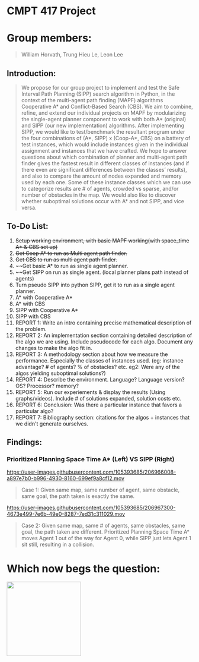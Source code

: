 # CMPT 417 Project
# Group members: 
> William Horvath, Trung Hieu Le, Leon Lee

## Introduction:
> We propose for our group project to implement and test the Safe Interval Path Planning (SIPP) search algorithm in Python, in the context of the multi-agent path finding (MAPF) algorithms Cooperative A* and Conflict-Based Search (CBS). We aim to combine, refine, and extend our individual projects on MAPF by modularizing the single-agent planner component to work with both A* (original) and SIPP (our new implementation) algorithms. After implementing SIPP, we would like to test/benchmark the resultant program under the four combinations of (A*, SIPP) x (Coop-A*, CBS) on a battery of test instances, which would include instances given in the individual assignment and instances that we have crafted.
> We hope to answer questions about which combination of planner and multi-agent path finder gives the fastest result in different classes of instances (and if there even are significant differences between the classes’ results), and also to compare the amount of nodes expanded and memory used by each one. Some of these instance classes which we can use to categorize results are # of agents, crowded vs sparse, and/or number of obstacles in the map. We would also like to discover whether suboptimal solutions occur with A* and not SIPP, and vice versa. 

## To-Do List:
1. ~~Setup working environment, with basic MAPF working(with space_time A* & CBS set up)~~
2. ~~Get Coop A* to run as Multi agent path finder.~~
3. ~~Get CBS to run as multi agent path finder.~~
4. ~~Get basic A* to run as single agent planner.
5. ~~Get SIPP on run as single agent. (local planner plans path instead of agents)
6. Turn pseudo SIPP into python SIPP, get it to run as a single agent planner.
7. A* with Cooperative A*
8. A* with CBS
9. SIPP with Cooperative A*
10. SIPP with CBS
11. REPORT 1: Write an intro containing precise mathematical description of the problem.
12. REPORT 2: An implementation section containing detailed description of the algo we are using. Include pseudocode for each algo. Document any changes to make the algo fit in.
13. REPORT 3: A methodology section about how we measure the performance. Especially the classes of instances used. (eg: instance advantage? # of agents? % of obstacles? etc. eg2: Were any of the algos yielding suboptimal solutions?)
14. REPORT 4: Describe the environment. Language? Language version? OS? Processor? memory?
15. REPORT 5: Run our experiements & display the results (Using graphs/videos). Include # of solutions expanded, solution costs etc.
16. REPORT 6: Conclusion: Was there a particular instance that favors a particular algo?
17. REPORT 7: Bibliography section: citations for the algos + instances that we didn't generate ourselves.

## Findings:
### Prioritized Planning Space Time A* (Left) VS SIPP (Right)
https://user-images.githubusercontent.com/105393685/206966008-a897e7b0-b996-4930-8160-699ef9a8cf12.mov

> Case 1: Given same map, same number of agent, same obstacle, same goal, the path taken is exactly the same.

https://user-images.githubusercontent.com/105393685/206967300-4673e499-7e6b-49e0-8287-7ed31c311029.mov

> Case 2: Given same map, same # of agents, same obstacles, same goal, the path taken are different. Prioritized Planning Space Time A* moves Agent 1 out of the way for Agent 0, while SIPP just lets Agent 1 sit still, resulting in a collision.

# Which now begs the question:
<img src="https://user-images.githubusercontent.com/105393685/207136994-dd7f26eb-3c6f-47f3-905d-fc6e14c6bdcc.jpg" class="center" width="200"/>
